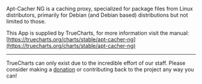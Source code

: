 Apt-Cacher NG is a caching proxy, specialized for package files from Linux distributors, primarily for Debian (and Debian based) distributions but not limited to those.

This App is supplied by TrueCharts, for more information visit the manual: [https://truecharts.org/charts/stable/apt-cacher-ng](https://truecharts.org/charts/stable/apt-cacher-ng)

---

TrueCharts can only exist due to the incredible effort of our staff.
Please consider making a [donation](https://truecharts.org/sponsor) or contributing back to the project any way you can!
